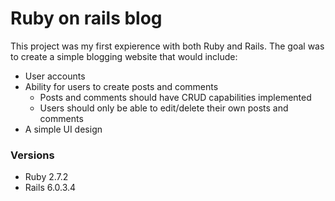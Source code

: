 
# Ruby on rails blog
This project was my first expierence with both Ruby and Rails.  The goal was to create a simple blogging website that would include:

 - User accounts
 - Ability for users to create posts and comments
	 - Posts and comments should have CRUD capabilities implemented
	 - Users should only be able to edit/delete their own posts and comments
 - A simple UI design

### Versions
 - Ruby 2.7.2
 - Rails 6.0.3.4
